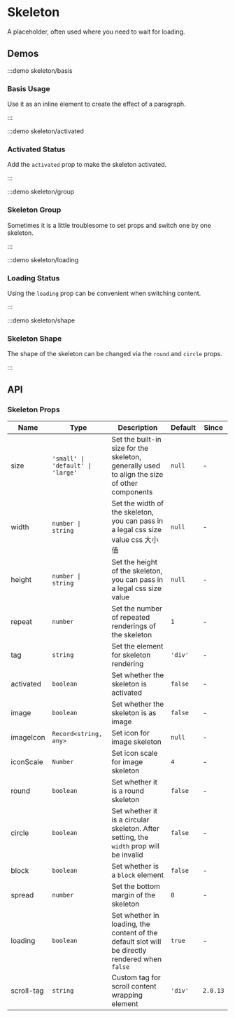 # Skeleton

A placeholder, often used where you need to wait for loading.

## Demos

:::demo skeleton/basis

### Basis Usage

Use it as an inline element to create the effect of a paragraph.

:::

:::demo skeleton/activated

### Activated Status

Add the `activated` prop to make the skeleton activated.

:::

:::demo skeleton/group

### Skeleton Group

Sometimes it is a little troublesome to set props and switch one by one skeleton.

:::

:::demo skeleton/loading

### Loading Status

Using the `loading` prop can be convenient when switching content.

:::

:::demo skeleton/shape

### Skeleton Shape

The shape of the skeleton can be changed via the `round` and `circle` props.

:::

## API

### Skeleton Props

| Name       | Type                              | Description                                                                                    | Default | Since    |
| ---------- | --------------------------------- | ---------------------------------------------------------------------------------------------- | ------- | -------- |
| size       | `'small' \| 'default' \| 'large'` | Set the built-in size for the skeleton, generally used to align the size of other components   | `null`  | -        |
| width      | `number \| string`                | Set the width of the skeleton, you can pass in a legal css size value css 大小值               | `null`  | -        |
| height     | `number \| string`                | Set the height of the skeleton, you can pass in a legal css size value                         | `null`  | -        |
| repeat     | `number`                          | Set the number of repeated renderings of the skeleton                                          | `1`     | -        |
| tag        | `string`                          | Set the element for skeleton rendering                                                         | `'div'` | -        |
| activated  | `boolean`                         | Set whether the skeleton is activated                                                          | `false` | -        |
| image      | `boolean`                         | Set whether the skeleton is as image                                                           | `false` | -        |
| imageIcon  | `Record<string, any>`             | Set icon for image skeleton                                                                    | `null`  | -        |
| iconScale  | `Number`                          | Set icon scale for image skeleton                                                              | `4`     | -        |
| round      | `boolean`                         | Set whether it is a round skeleton                                                             | `false` | -        |
| circle     | `boolean`                         | Set whether it is a circular skeleton. After setting, the `width` prop will be invalid         | `false` | -        |
| block      | `boolean`                         | Set whether is a `block` element                                                               | `false` | -        |
| spread     | `number`                          | Set the bottom margin of the skeleton                                                          | `0`     | -        |
| loading    | `boolean`                         | Set whether in loading, the content of the default slot will be directly rendered when `false` | `true`  | -        |
| scroll-tag | `string`                          | Custom tag for scroll content wrapping element                                                 | `'div'` | `2.0.13` |
